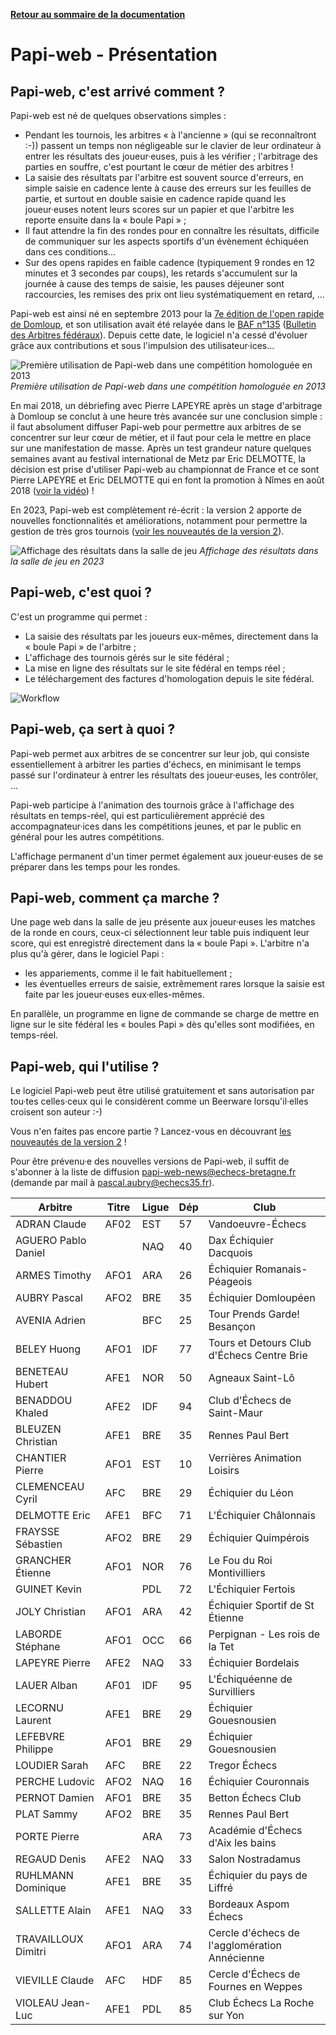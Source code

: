 **[Retour au sommaire de la documentation](../README.md)**

# Papi-web - Présentation

## Papi-web, c'est arrivé comment ?

Papi-web est né de quelques observations simples :

- Pendant les tournois, les arbitres « à l'ancienne » (qui se reconnaîtront :-)) passent un temps non négligeable sur le clavier de leur ordinateur à entrer les résultats des joueur·euses, puis à les vérifier ; l'arbitrage des parties en souffre, c'est pourtant le cœur de métier des arbitres !
- La saisie des résultats par l'arbitre est souvent source d'erreurs, en simple saisie en cadence lente à cause des erreurs sur les feuilles de partie, et surtout en double saisie en cadence rapide quand les joueur·euses notent leurs scores sur un papier et que l'arbitre les reporte ensuite dans la « boule Papi » ;
- Il faut attendre la fin des rondes pour en connaître les résultats, difficile de communiquer sur les aspects sportifs d'un évènement échiquéen dans ces conditions...
- Sur des opens rapides en faible cadence (typiquement 9 rondes en 12 minutes et 3 secondes par coups), les retards s'accumulent sur la journée à cause des temps de saisie, les pauses déjeuner sont raccourcies, les remises des prix ont lieu systématiquement en retard, ...

Papi-web est ainsi né en septembre 2013 pour la [7e édition de l'open rapide de Domloup](http://domloup.echecs35.fr/node/1561), et son utilisation avait été relayée dans le [BAF n°135](http://www.echecs.asso.fr/Arbitrage/Baf135.pdf) ([Bulletin des Arbitres fédéraux](http://www.echecs.asso.fr/Default.aspx?Cat=5)). Depuis cette date, le logiciel n'a cessé d'évoluer grâce aux contributions et sous l'impulsion des utilisateur·ices...

![Première utilisation de Papi-web dans une compétition homologuée en 2013](images/saisie-2013.jpg)
_Première utilisation de Papi-web dans une compétition homologuée en 2013_

En mai 2018, un débriefing avec Pierre LAPEYRE après un stage d'arbitrage à Domloup se conclut à une heure très avancée sur une conclusion simple : il faut absolument diffuser Papi-web pour permettre aux arbitres de se concentrer sur leur cœur de métier, et il faut pour cela le mettre en place sur une manifestation de masse. Après un test grandeur nature quelques semaines avant au festival international de Metz par Eric DELMOTTE, la décision est prise d'utiliser Papi-web au championnat de France et ce sont Pierre LAPEYRE et Eric DELMOTTE qui en font la promotion à Nîmes en août 2018 ([voir la vidéo](https://www.youtube.com/watch?v=u2arqnRH9SA)) !

En 2023, Papi-web est complètement ré-écrit : la version 2 apporte de nouvelles fonctionnalités et améliorations, notamment pour permettre la gestion de très gros tournois ([voir les nouveautés de la version 2](02-roadmap.md)).

![Affichage des résultats dans la salle de jeu](images/affichage-2023.jpg)
_Affichage des résultats dans la salle de jeu en 2023_

## Papi-web, c'est quoi ?

C'est un programme qui permet :
- La saisie des résultats par les joueurs eux-mêmes, directement dans la « boule Papi » de l'arbitre ;
- L'affichage des tournois gérés sur le site fédéral ;
- La mise en ligne des résultats sur le site fédéral en temps réel ;
- Le téléchargement des factures d'homologation depuis le site fédéral.

![Workflow](images/workflow.jpg)

## Papi-web, ça sert à quoi ?

Papi-web permet aux arbitres de se concentrer sur leur job, qui consiste essentiellement à arbitrer les parties d'échecs, en minimisant le temps passé sur l'ordinateur à entrer les résultats des joueur·euses, les contrôler, ...

Papi-web participe à l'animation des tournois grâce à l'affichage des résultats en temps-réel, qui est particulièrement apprécié des accompagnateur·ices dans les compétitions jeunes, et par le public en général pour les autres compétitions.

L'affichage permanent d'un timer permet également aux joueur·euses de se préparer dans les temps pour les rondes.

## Papi-web, comment ça marche ?

Une page web dans la salle de jeu présente aux joueur·euses les matches de la ronde en cours, ceux-ci sélectionnent leur table puis indiquent leur score, qui est enregistré directement dans la « boule Papi ». L'arbitre n'a plus qu'à gérer, dans le logiciel Papi :

- les appariements, comme il le fait habituellement ;
- les éventuelles erreurs de saisie, extrêmement rares lorsque la saisie est faite par les joueur·euses eux·elles-mêmes.

En parallèle, un programme en ligne de commande se charge de mettre en ligne sur le site fédéral les « boules Papi » dès qu'elles sont modifiées, en temps-réel.

## Papi-web, qui l'utilise ?

Le logiciel Papi-web peut être utilisé gratuitement et sans autorisation par tou·tes celles·ceux qui le considèrent comme un Beerware lorsqu'il·elles croisent son auteur :-)

Vous n'en faites pas encore partie ? Lancez-vous en découvrant [les nouveautés de la version 2](02-roadmap.md) !

Pour être prévenu·e des nouvelles versions de Papi-web, il suffit de s'abonner à la liste de diffusion papi-web-news@echecs-bretagne.fr (demande par mail à pascal.aubry@echecs35.fr).

| Arbitre             | Titre | Ligue | Dép | Club                                          |
|---------------------|-------|-------|-----|-----------------------------------------------|
| ADRAN Claude        | AF02  | EST   | 57  | Vandoeuvre-Échecs                             |
| AGUERO Pablo Daniel |       | NAQ   | 40  | Dax Échiquier Dacquois                        |
| ARMES Timothy       | AFO1  | ARA   | 26  | Échiquier Romanais-Péageois                   |
| AUBRY Pascal        | AFO2  | BRE   | 35  | Échiquier Domloupéen                          |
| AVENIA Adrien       |       | BFC   | 25  | Tour Prends Garde! Besançon                   |
| BELEY Huong         | AFO1  | IDF   | 77  | Tours et Detours Club d'Échecs Centre Brie    |
| BENETEAU Hubert     | AFE1  | NOR   | 50  | Agneaux Saint-Lô                              |
| BENADDOU Khaled     | AFE2  | IDF   | 94  | Club d'Échecs de Saint-Maur                   |
| BLEUZEN Christian   | AFE1  | BRE   | 35  | Rennes Paul Bert                              |
| CHANTIER Pierre     | AFO1  | EST   | 10  | Verrières Animation Loisirs                   |
| CLEMENCEAU Cyril    | AFC   | BRE   | 29  | Échiquier du Léon                             |
| DELMOTTE Eric       | AFE1  | BFC   | 71  | L'Échiquier Châlonnais                        |
| FRAYSSE Sébastien   | AFO2  | BRE   | 29  | Échiquier Quimpérois                          |
| GRANCHER Étienne    | AFO1  | NOR   | 76  | Le Fou du Roi Montivilliers                   |
| GUINET Kevin        |       | PDL   | 72  | L'Échiquier Fertois                           |
| JOLY Christian      | AFO1  | ARA   | 42  | Échiquier Sportif de St Étienne               |
| LABORDE Stéphane    | AFO1  | OCC   | 66  | Perpignan - Les rois de la Tet                |
| LAPEYRE Pierre      | AFE2  | NAQ   | 33  | Échiquier Bordelais                           |
| LAUER Alban         | AF01  | IDF   | 95  | L'Échiquéenne de Survilliers                  |
| LECORNU Laurent     | AFE1  | BRE   | 29  | Échiquier Gouesnousien                        |
| LEFEBVRE Philippe   | AFO1  | BRE   | 29  | Échiquier Gouesnousien                        |
| LOUDIER Sarah       | AFC   | BRE   | 22  | Tregor Échecs                                 |
| PERCHE Ludovic      | AFO2  | NAQ   | 16  | Échiquier Couronnais                          |
| PERNOT Damien       | AFO1  | BRE   | 35  | Betton Échecs Club                            |
| PLAT Sammy          | AFO2  | BRE   | 35  | Rennes Paul Bert                              |
| PORTE Pierre        |       | ARA   | 73  | Académie d'Échecs d'Aix les bains             |
| REGAUD Denis        | AFE2  | NAQ   | 33  | Salon Nostradamus                             |
| RUHLMANN Dominique  | AFE1  | BRE   | 35  | Échiquier du pays de Liffré                   |
| SALLETTE Alain      | AFE1  | NAQ   | 33  | Bordeaux Aspom Échecs                         |
| TRAVAILLOUX Dimitri | AFO1  | ARA   | 74  | Cercle d'échecs de l'agglomération Annécienne |
| VIEVILLE Claude     | AFC   | HDF   | 85  | Cercle d'Échecs de Fournes en Weppes          |
| VIOLEAU Jean-Luc    | AFE1  | PDL   | 85  | Club Échecs La Roche sur Yon                  |
